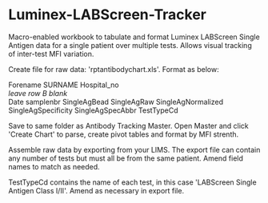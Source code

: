 # Luminex-LABScreen-Tracker
Macro-enabled workbook to tabulate and format Luminex LABScreen Single Antigen data for a single patient over multiple tests.  Allows visual tracking of inter-test MFI variation.

Create file for raw data: 'rptantibodychart.xls'.  Format as below:

Forename	SURNAME	Hospital_no					
*leave row B blank*							
Date	samplenbr	SingleAgBead	SingleAgRaw	SingleAgNormalized	SingleAgSpecificity	SingleAgSpecAbbr  TestTypeCd

Save to same folder as Antibody Tracking Master.  Open Master and click 'Create Chart' to parse, create pivot tables and format by MFI strenth.

Assemble raw data by exporting from your LIMS. The export file can contain any number of tests but must all be from the same patient.  Amend field names to match as needed.

TestTypeCd contains the name of each test, in this case 'LABScreen Single Antigen Class I/II'. Amend as necessary in export file.
